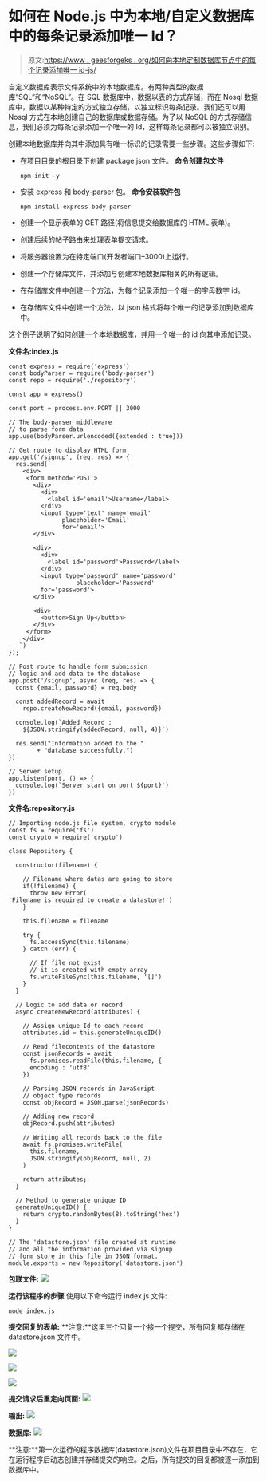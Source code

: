 # 如何在 Node.js 中为本地/自定义数据库中的每条记录添加唯一 Id？

> 原文:[https://www . geesforgeks . org/如何向本地定制数据库节点中的每个记录添加唯一 id-js/](https://www.geeksforgeeks.org/how-to-add-unique-id-to-each-record-in-your-local-custom-database-in-node-js/)

自定义数据库表示文件系统中的本地数据库。有两种类型的数据库“SQL”和“NoSQL”。在 SQL 数据库中，数据以表的方式存储，而在 Nosql 数据库中，数据以某种特定的方式独立存储，以独立标识每条记录。我们还可以用 Nosql 方式在本地创建自己的数据库或数据存储。为了以 NoSQL 的方式存储信息，我们必须为每条记录添加一个唯一的 Id，这样每条记录都可以被独立识别。

创建本地数据库并向其中添加具有唯一标识的记录需要一些步骤。这些步骤如下:

*   在项目目录的根目录下创建 package.json 文件。
    **命令创建包文件**

    ```
    npm init -y
    ```

*   安装 express 和 body-parser 包。
    **命令安装软件包**

    ```
    npm install express body-parser
    ```

*   创建一个显示表单的 GET 路径(将信息提交给数据库的 HTML 表单)。
*   创建后续的帖子路由来处理表单提交请求。
*   将服务器设置为在特定端口(开发者端口–3000)上运行。
*   创建一个存储库文件，并添加与创建本地数据库相关的所有逻辑。
*   在存储库文件中创建一个方法，为每个记录添加一个唯一的字母数字 id。
*   在存储库文件中创建一个方法，以 json 格式将每个唯一的记录添加到数据库中。

这个例子说明了如何创建一个本地数据库，并用一个唯一的 id 向其中添加记录。

**文件名:index.js**

```
const express = require('express')
const bodyParser = require('body-parser')
const repo = require('./repository')

const app = express()

const port = process.env.PORT || 3000

// The body-parser middleware 
// to parse form data
app.use(bodyParser.urlencoded({extended : true}))

// Get route to display HTML form
app.get('/signup', (req, res) => {
  res.send(`
    <div>
     <form method='POST'>
       <div>
         <div>
           <label id='email'>Username</label>
         </div> 
         <input type='text' name='email' 
               placeholder='Email' 
               for='email'>
       </div>

       <div>
         <div>
           <label id='password'>Password</label>
         </div>
         <input type='password' name='password'
                   placeholder='Password' 
         for='password'>
       </div>

       <div>
         <button>Sign Up</button>
       </div>
     </form>
    </div> 
   `)
});

// Post route to handle form submission
// logic and add data to the database
app.post('/signup', async (req, res) => {
  const {email, password} = req.body

  const addedRecord = await 
    repo.createNewRecord({email, password})

  console.log(`Added Record : 
    ${JSON.stringify(addedRecord, null, 4)}`)

  res.send("Information added to the "
        + "database successfully.")
})

// Server setup
app.listen(port, () => {
  console.log(`Server start on port ${port}`)
})
```

**文件名:repository.js**

```
// Importing node.js file system, crypto module 
const fs = require('fs')
const crypto = require('crypto')

class Repository {

  constructor(filename) {

    // Filename where datas are going to store
    if(!filename) {
      throw new Error(
'Filename is required to create a datastore!')
    }

    this.filename = filename

    try {
      fs.accessSync(this.filename)
    } catch (err) {

      // If file not exist
      // it is created with empty array
      fs.writeFileSync(this.filename, '[]')
    }
  }

  // Logic to add data or record
  async createNewRecord(attributes) {

    // Assign unique Id to each record
    attributes.id = this.generateUniqueID()

    // Read filecontents of the datastore
    const jsonRecords = await 
      fs.promises.readFile(this.filename, {
      encoding : 'utf8'
    })

    // Parsing JSON records in JavaScript
    // object type records
    const objRecord = JSON.parse(jsonRecords)

    // Adding new record
    objRecord.push(attributes)

    // Writing all records back to the file
    await fs.promises.writeFile(
      this.filename,
      JSON.stringify(objRecord, null, 2)   
    )

    return attributes;
  }

  // Method to generate unique ID 
  generateUniqueID() {
    return crypto.randomBytes(8).toString('hex')
  }
}

// The 'datastore.json' file created at runtime 
// and all the information provided via signup
// form store in this file in JSON format.
module.exports = new Repository('datastore.json')
```

**包联文件:**
![](img/3642deb5ee75ef30c84109ff091beda7.png)

**运行该程序的步骤**
使用以下命令运行 index.js 文件:

```
node index.js
```

**提交回复的表单:**
**注意:**这里三个回复一个接一个提交，所有回复都存储在 datastore.json 文件中。

![](img/6b5f6acacc22c405c3c0db115e2bbd97.png)

![](img/a4a978513e7b414d0b4d5aa797b14572.png)

![](img/bb0693b374eec92e0125be61da1b7872.png)

**提交请求后重定向页面:**
![](img/7ce6ca2d7727b90afa4b11ebf2825875.png)

**输出:**
![](img/2f36d1838604fd4f2cc60f094d391d41.png)

**数据库:**
![](img/d6aa301cfd6104a08611ea2dd18d9bca.png)

**注意:**第一次运行的程序数据库(datastore.json)文件在项目目录中不存在，它在运行程序后动态创建并存储提交的响应。之后，所有提交的回复都被逐一添加到数据库中。